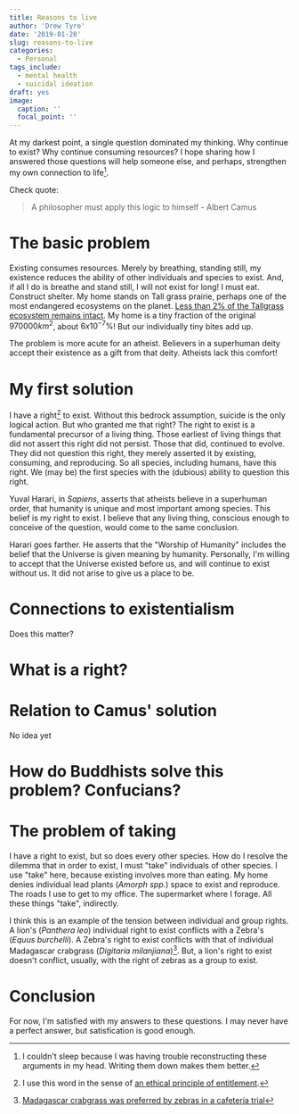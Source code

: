 ```yaml
---
title: Reasons to live
author: 'Drew Tyre'
date: '2019-01-20'
slug: reasons-to-live
categories:
  - Personal
tags_include:
  - mental health
  - suicidal ideation
draft: yes
image:
  caption: ''
  focal_point: ''
---
```


At my darkest point, a single question dominated my thinking. Why continue to 
exist? Why continue consuming resources?  I hope sharing 
how I answered those questions will help someone else, and perhaps, strengthen
my own connection to life[^life]. 

Check quote:

> A philosopher must apply this logic to himself - Albert Camus

# The basic problem

Existing consumes resources. Merely by breathing, standing still, my existence 
reduces the ability of other individuals and species to exist. And, if all I do
is breathe and stand still, I will not exist for long! I must eat. Construct 
shelter. My home stands on Tall grass prairie, perhaps one of the most endangered 
ecosystems on the planet. 
[Less than 2% of the Tallgrass ecosystem remains intact](https://en.wikipedia.org/wiki/Tallgrass_prairie#Boundaries).
My home is a tiny fraction of the original $970000 km^2$, about $6 x 10^{-7} \%$! 
But our individually tiny bites add up. 

The problem is more acute for an atheist. Believers in a superhuman deity accept
their existence as a gift from that deity. Atheists lack this comfort!  

# My first solution

I have a right[^right] to exist. Without this bedrock assumption, suicide is the only
logical action. But who granted me that right? The right to exist is a fundamental precursor
of a living thing. Those earliest of living things that did not assert this right
did not persist. Those that did, continued to evolve. They did not question this
right, they merely asserted it by existing, consuming, and reproducing. So all
species, including humans, have this right. We (may be) the first species with 
the (dubious) ability to question this right. 

Yuval Harari, in *Sapiens*, asserts that atheists believe in a superhuman order,
that humanity is unique and most important among species. This belief is my right
to exist. I believe that any living thing, conscious enough to conceive of 
the question, would come to the same conclusion. 

Harari goes farther. He asserts that the "Worship of Humanity" includes the belief
that the Universe is given meaning by humanity. Personally, I'm willing to accept
that the Universe existed before us, and will continue to exist without us. It did
not arise to give us a place to be. 

# Connections to existentialism

Does this matter?

# What is a right?



# Relation to Camus' solution

No idea yet

# How do Buddhists solve this problem? Confucians?



# The problem of taking

I have a right to exist, but so does every other species. How do I resolve the
dilemma that in order to exist, I must "take" individuals of other species. I use
"take" here, because existing involves more than eating. My home denies individual
lead plants  (*Amorph spp.*) space to exist and reproduce. The roads I use to 
get to my office. The supermarket where I forage. All these things "take", 
indirectly. 

I think this is an example of the tension between individual and group rights. A
lion's (*Panthera leo*) individual right to exist conflicts with a Zebra's (*Equus 
burchelli*). A Zebra's right to exist conflicts with that of individual Madagascar 
crabgrass (*Digitaria milanjiana*)[^zebrafood]. But, a lion's right to exist doesn't
conflict, usually, with the right of zebras as a group to exist. 

# Conclusion

For now, I'm satisfied with my answers to these questions. I may never have a 
perfect answer, but satisfication is good enough. 

[^life]: I couldn't sleep because I was having trouble reconstructing these arguments in my head. Writing them down makes them better.

[^right]: I use this word in the sense of [an ethical principle of entitlement](https://en.wikipedia.org/wiki/Rights). 

[^zebrafood]: [Madagascar crabgrass was preferred by zebras in a cafeteria trial](https://journals.uair.arizona.edu/index.php/jrm/article/viewFile/6641/6251)